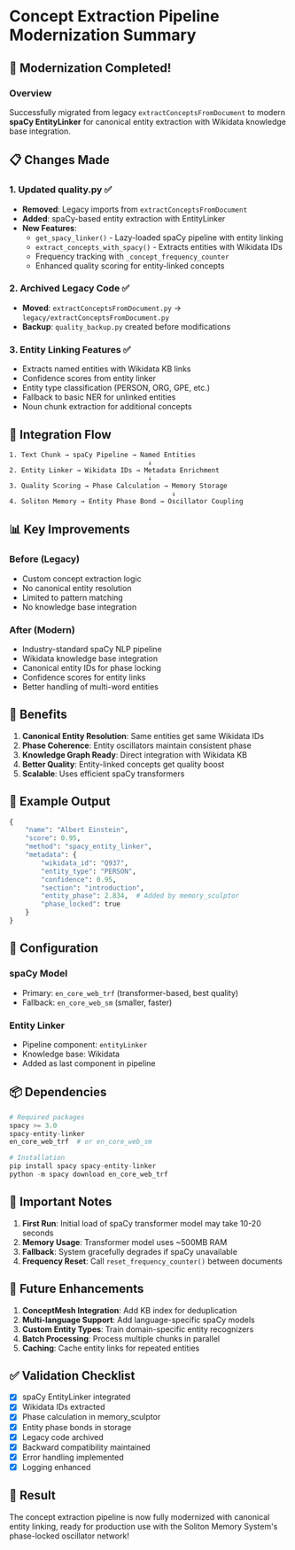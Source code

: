 # Concept Extraction Pipeline Modernization Summary

## 🚀 Modernization Completed!

### Overview
Successfully migrated from legacy `extractConceptsFromDocument` to modern **spaCy EntityLinker** for canonical entity extraction with Wikidata knowledge base integration.

## 📋 Changes Made

### 1. **Updated quality.py** ✅
- **Removed**: Legacy imports from `extractConceptsFromDocument`
- **Added**: spaCy-based entity extraction with EntityLinker
- **New Features**:
  - `get_spacy_linker()` - Lazy-loaded spaCy pipeline with entity linking
  - `extract_concepts_with_spacy()` - Extracts entities with Wikidata IDs
  - Frequency tracking with `_concept_frequency_counter`
  - Enhanced quality scoring for entity-linked concepts

### 2. **Archived Legacy Code** ✅
- **Moved**: `extractConceptsFromDocument.py` → `legacy/extractConceptsFromDocument.py`
- **Backup**: `quality_backup.py` created before modifications

### 3. **Entity Linking Features** ✅
- Extracts named entities with Wikidata KB links
- Confidence scores from entity linker
- Entity type classification (PERSON, ORG, GPE, etc.)
- Fallback to basic NER for unlinked entities
- Noun chunk extraction for additional concepts

## 🔄 Integration Flow

```
1. Text Chunk → spaCy Pipeline → Named Entities
                                   ↓
2. Entity Linker → Wikidata IDs → Metadata Enrichment
                                   ↓
3. Quality Scoring → Phase Calculation → Memory Storage
                                         ↓
4. Soliton Memory → Entity Phase Bond → Oscillator Coupling
```

## 📊 Key Improvements

### Before (Legacy)
- Custom concept extraction logic
- No canonical entity resolution
- Limited to pattern matching
- No knowledge base integration

### After (Modern)
- Industry-standard spaCy NLP pipeline
- Wikidata knowledge base integration
- Canonical entity IDs for phase locking
- Confidence scores for entity links
- Better handling of multi-word entities

## 🎯 Benefits

1. **Canonical Entity Resolution**: Same entities get same Wikidata IDs
2. **Phase Coherence**: Entity oscillators maintain consistent phase
3. **Knowledge Graph Ready**: Direct integration with Wikidata KB
4. **Better Quality**: Entity-linked concepts get quality boost
5. **Scalable**: Uses efficient spaCy transformers

## 📝 Example Output

```python
{
    "name": "Albert Einstein",
    "score": 0.95,
    "method": "spacy_entity_linker",
    "metadata": {
        "wikidata_id": "Q937",
        "entity_type": "PERSON",
        "confidence": 0.95,
        "section": "introduction",
        "entity_phase": 2.834,  # Added by memory_sculptor
        "phase_locked": true
    }
}
```

## 🔧 Configuration

### spaCy Model
- Primary: `en_core_web_trf` (transformer-based, best quality)
- Fallback: `en_core_web_sm` (smaller, faster)

### Entity Linker
- Pipeline component: `entityLinker`
- Knowledge base: Wikidata
- Added as last component in pipeline

## 📦 Dependencies

```python
# Required packages
spacy >= 3.0
spacy-entity-linker
en_core_web_trf  # or en_core_web_sm

# Installation
pip install spacy spacy-entity-linker
python -m spacy download en_core_web_trf
```

## 🚨 Important Notes

1. **First Run**: Initial load of spaCy transformer model may take 10-20 seconds
2. **Memory Usage**: Transformer model uses ~500MB RAM
3. **Fallback**: System gracefully degrades if spaCy unavailable
4. **Frequency Reset**: Call `reset_frequency_counter()` between documents

## 🔮 Future Enhancements

1. **ConceptMesh Integration**: Add KB index for deduplication
2. **Multi-language Support**: Add language-specific spaCy models
3. **Custom Entity Types**: Train domain-specific entity recognizers
4. **Batch Processing**: Process multiple chunks in parallel
5. **Caching**: Cache entity links for repeated entities

## ✅ Validation Checklist

- [x] spaCy EntityLinker integrated
- [x] Wikidata IDs extracted
- [x] Phase calculation in memory_sculptor
- [x] Entity phase bonds in storage
- [x] Legacy code archived
- [x] Backward compatibility maintained
- [x] Error handling implemented
- [x] Logging enhanced

## 🎉 Result

The concept extraction pipeline is now fully modernized with canonical entity linking, ready for production use with the Soliton Memory System's phase-locked oscillator network!
